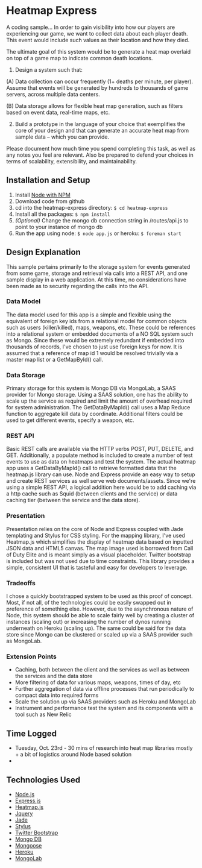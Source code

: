 # Heatmap Express
A coding sample... In order to gain visibility into how our players are experiencing our game, we want to collect data about each player death. This event would include such values as their location and how they died.
 
The ultimate goal of this system would be to generate a heat map overlaid on top of a game map to indicate common death locations.
 
1. Design a system such that:

  (A) Data collection can occur frequently (1+ deaths per minute, per player).  Assume that events will be generated by hundreds to thousands of game servers, across multiple data centers.
 
  (B) Data storage allows for flexible heat map generation, such as filters based on event data, real-time maps, etc.
 
2. Build a prototype in the language of your choice that exemplifies the core of your design and that can generate an accurate heat map from sample data – which you can provide.
 
Please document how much time you spend completing this task, as well as any notes you feel are relevant. Also be prepared to defend your choices in terms of scalability, extensibility, and maintainability.

## Installation and Setup
1. Install [Node with NPM](http://nodejs.org/)
2. Download code from github
3. cd into the heatmap-express directory: ``` $ cd heatmap-express ```
4. Install all the packages: ``` $ npm install ```
5. *(Optional)* Change the mongo db connection string in /routes/api.js to point to your instance of mongo db
6. Run the app using node: ``` $ node app.js ``` or heroku: ``` $ foreman start ```

## Design Explanation
This sample pertains primarily to the storage system for events generated from some game, storage and retrieval via calls
into a REST API, and one sample display in a web application. At this time, no considerations have been made as to
security regarding the calls into the API.

### Data Model
The data model used for this app is a simple and flexible using the equivalent of foreign key ids from a relational model
for common objects such as users (killer/killed), maps, weapons, etc.  These could be references into a relational system
or embedded documents of a NO SQL system such as Mongo.  Since these would be extremely redundant if embedded into 
thousands of records, I've chosen to just use foreign keys for now.  It is assumed that a reference of map id 1 would be
resolved trivially via a master map list or a GetMapById() call.

### Data Storage
Primary storage for this system is Mongo DB via MongoLab, a SAAS provider for Mongo storage.  Using a SAAS solution, one
has the ability to scale up the service as required and limit the amount of overhead required for system administration.
The GetDataByMapId() call uses a Map Reduce function to aggregate kill data by coordinate.  Additional filters could be
used to get different events, specify a weapon, etc.

### REST API
Basic REST calls are available via the HTTP verbs POST, PUT, DELETE, and GET.  Additionally, a populate method is
included to create a number of test events to use as data on heatmaps and test the system.  The actual heatmap app uses
a GetDataByMapId() call to retrieve formatted data that the heatmap.js library can use.  Node and Express provide an easy
way to setup and create REST services as well serve web documents/assets. Since we're using a simple
REST API, a logical addition here would be to add caching via a http cache such as Squid (between clients and the service)
or data caching tier (between the service and the data store).

### Presentation
Presentation relies on the core of Node and Express coupled with Jade templating and Stylus for CSS styling.  For the
mapping library, I've used Heatmap.js which simplifies the display of heatmap data based on inputted JSON data and HTML5
canvas.  The map image used is borrowed from Call of Duty Elite and is meant simply as a visual placeholder.  Twitter
bootstrap is included but was not used due to time constraints.  This library provides a simple, consistent UI that is
tasteful and easy for developers to leverage.

### Tradeoffs
I chose a quickly bootstrapped system to be used as this proof of concept.  Most, if not all, of the technologies could
be easily swapped out in preference of something else.  However, due to the asynchronous nature of Node, this system 
should be able to scale fairly well by creating a cluster of instances (scaling out) or increasing the number of dynos
running underneath on Heroku (scaling up).  The same could be said for the data store since Mongo can be clustered or
scaled up via a SAAS provider such as MongoLab.

### Extension Points
* Caching, both between the client and the services as well as between the services and the data store
* More filtering of data for various maps, weapons, times of day, etc
* Further aggregation of data via offline processes that run periodically to compact data into required forms
* Scale the solution up via SAAS providers such as Heroku and MongoLab
* Instrument and performance test the system and its components with a tool such as New Relic

## Time Logged
* Tuesday, Oct. 23rd - 30 mins of research into heat map libraries mostly + a bit of logistics around Node based solution
* 

## Technologies Used

* [Node.js](http://www.nodejs.org/)
* [Express.js](http://expressjs.com/)
* [Heatmap.js](http://www.patrick-wied.at/static/heatmapjs/)
* [Jquery](http://jquery.com/)
* [Jade](http://jade-lang.com/)
* [Stylus](http://learnboost.github.com/stylus/)
* [Twitter Bootstrap](http://twitter.github.com/bootstrap/)
* [Mongo DB](http://www.mongodb.org/)
* [Mongoose](http://mongoosejs.com/)
* [Heroku](http://www.heroku.com/)
* [MongoLab](https://mongolab.com)